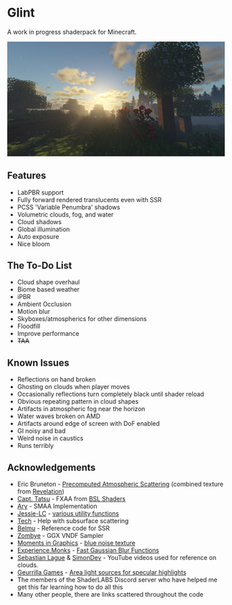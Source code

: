 # Glint
A work in progress shaderpack for Minecraft.

![](/docs/assets/ss1.png)

## Features
- LabPBR support
- Fully forward rendered translucents even with SSR
- PCSS 'Variable Penumbra' shadows
- Volumetric clouds, fog, and water
- Cloud shadows
- Global illumination
- Auto exposure
- Nice bloom

## The To-Do List
- Cloud shape overhaul
- Biome based weather
- iPBR
- Ambient Occlusion
- Motion blur
- Skyboxes/atmospherics for other dimensions
- Floodfill
- Improve performance
- ~~TAA~~

## Known Issues
- Reflections on hand broken
- Ghosting on clouds when player moves
- Occasionally reflections turn completely black until shader reload
- Obvious repeating pattern in cloud shapes
- Artifacts in atmospheric fog near the horizon
- Water waves broken on AMD
- Artifacts around edge of screen with DoF enabled
- GI noisy and bad
- Weird noise in caustics
- Runs terribly

## Acknowledgements
- Eric Bruneton - [Precomputed Atmospheric Scattering](https://ebruneton.github.io/precomputed_atmospheric_scattering/) (combined texture from [Revelation](https://github.com/HaringProGit/Revelation))
- [Capt. Tatsu](https://bitslablab.com/) - FXAA from [BSL Shaders](https://bitslablab.com/bslshaders/)
- [Ary](https://github.com/TinyAry123) - SMAA Implementation
- [Jessie-LC](https://github.com/Jessie-LC) - [various utility functions](https://github.com/Jessie-LC/open-source-utility-code)
- [Tech](https://github.com/TechDevOnGitHub) - Help with subsurface scattering
- [Belmu](https://github.com/BelmuTM) - Reference code for SSR
- [Zombye](https://github.com/Zombye) - GGX VNDF Sampler
- [Moments in Graphics](http://momentsingraphics.de) - [blue noise texture](http://momentsingraphics.de/BlueNoise.html)
- [Experience.Monks](https://github.com/Experience-Monks) - [Fast Gaussian Blur Functions](https://github.com/Experience-Monks/glsl-fast-gaussian-blur)
- [Sebastian Lague](https://www.youtube.com/@SebastianLague) & [SimonDev](https://www.youtube.com/@simondev758) - YouTube videos used for reference on clouds.
- [Geurrilla Games](https://www.guerrilla-games.com/) - [Area light sources for specular highlights](https://www.guerrilla-games.com/read/decima-engine-advances-in-lighting-and-aa)
- The members of the ShaderLABS Discord server who have helped me get this far learning how to do all this
- Many other people, there are links scattered throughout the code
